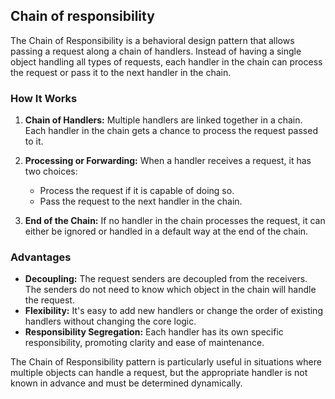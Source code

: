 ## Chain of responsibility

The Chain of Responsibility is a behavioral design pattern that allows passing a request along a chain of handlers. Instead of having a single object handling all types of requests, each handler in the chain can process the request or pass it to the next handler in the chain.

### How It Works

1. **Chain of Handlers:** Multiple handlers are linked together in a chain. Each handler in the chain gets a chance to process the request passed to it.

2. **Processing or Forwarding:** When a handler receives a request, it has two choices:
   - Process the request if it is capable of doing so.
   - Pass the request to the next handler in the chain.

3. **End of the Chain:** If no handler in the chain processes the request, it can either be ignored or handled in a default way at the end of the chain.

### Advantages

- **Decoupling:** The request senders are decoupled from the receivers. The senders do not need to know which object in the chain will handle the request.
- **Flexibility:** It's easy to add new handlers or change the order of existing handlers without changing the core logic.
- **Responsibility Segregation:** Each handler has its own specific responsibility, promoting clarity and ease of maintenance.


The Chain of Responsibility pattern is particularly useful in situations where multiple objects can handle a request, but the appropriate handler is not known in advance and must be determined dynamically.